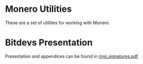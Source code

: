 Monero Utilities
================

These are a set of utilities for working with Monero.

Bitdevs Presentation
====================

Presentation and appendices can be found in [ring_signatures.pdf](ring_ignatures.pdf)
